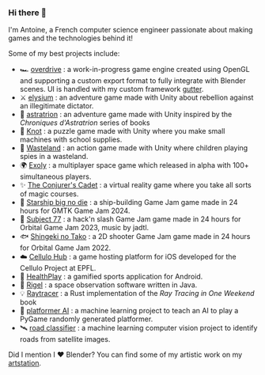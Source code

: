 ### Hi there 👋
I'm Antoine, a French computer science engineer passionate about making games and the technologies behind it!

Some of my best projects include:
- 🏎️ [overdrive](https://github.com/Zephyr75/overdrive) : a work-in-progress game engine created using OpenGL and supporting a custom export format to fully integrate with Blender scenes. UI is handled with my custom framework [gutter](https://github.com/Zephyr75/gutter).
- ⚔️ [elysium](https://github.com/Zephyr75/elysium) : an adventure game made with Unity about rebellion against an illegitimate dictator.
- :herb: [astratrion](https://github.com/Zephyr75/astratrion) : an adventure game made with Unity inspired by the *Chroniques d'Astratrion* series of books
- :school: [Knot](https://github.com/Zephyr75/Knot) : a puzzle game made with Unity where you make small machines with school supplies.
- :deciduous_tree: [Wasteland](https://github.com/Zephyr75/wasteland) : an action game made with Unity where children playing spies in a wasteland.
- :earth_africa: [Exoly](https://gamejolt.com/games/exoly/266366) : a multiplayer space game which released in alpha with 100+ simultaneous players.
- :sparkles: [The Conjurer's Cadet](https://github.com/Zephyr75/magicVR) : a virtual reality game where you take all sorts of magic courses.
- :rocket: [Starship big no die](https://github.com/Zephyr75/starship_big_no_die) : a ship-building Game Jam game made in 24 hours for GMTK Game Jam 2024.
- 🤖 [Subject 77](https://github.com/Zephyr75/OGJ_2023) : a hack'n slash Game Jam game made in 24 hours for Orbital Game Jam 2023, music by jadtl.
- :fish: [Shingeki no Tako](https://github.com/jadtl/OGJ2022) : a 2D shooter Game Jam game made in 24 hours for Orbital Game Jam 2022.
- :cloud: [Cellulo Hub](https://github.com/Cellulo-Hub-Team/Hub) : a game hosting platform for iOS developed for the Cellulo Project at EPFL.
- :running: [HealthPlay](https://github.com/HealthPlay-EPFL/Health-Play) : a gamified sports application for Android.
- :stars: [Rigel](https://github.com/Zephyr75/Rigel) : a space observation software written in Java.
- :bulb: [Raytracer](https://github.com/zephyr75/raytracer) : a Rust implementation of the *Ray Tracing in One Weekend* book
- 🧠 [platformer AI](https://github.com/Zephyr75/platformerAI) : a machine learning project to teach an AI to play a PyGame randomly generated platformer.
- 🛰️ [road classifier](https://github.com/Zephyr75/road_classifier) : a machine learning computer vision project to identify roads from satellite images.

Did I mention I ❤️ Blender?
You can find some of my artistic work on my [artstation](https://www.artstation.com/zephyr74).

<!--
**Zephyr75/Zephyr75** is a ✨ _special_ ✨ repository because its `README.md` (this file) appears on your GitHub profile.

Here are some ideas to get you started:

- 🔭 I’m currently working on ...
- 🌱 I’m currently learning ...
- 👯 I’m looking to collaborate on ...
- 🤔 I’m looking for help with ...
- 💬 Ask me about ...
- 📫 How to reach me: ...
- 😄 Pronouns: ...
- ⚡ Fun fact: ...
-->
